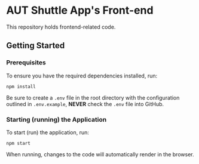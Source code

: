 # AUT Shuttle App's Front-end

This repository holds frontend-related code.

## Getting Started

### Prerequisites

To ensure you have the required dependencies installed, run:

```
npm install
```

Be sure to create a `.env` file in the root directory with the configuration outlined in `.env.example`, **NEVER** check the `.env` file into GitHub.

### Starting (running) the Application

To start (run) the application, run:

```
npm start
```
When running, changes to the code will automatically render in the browser.